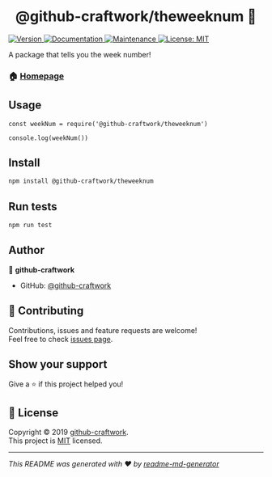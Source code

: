 <h1 align="center">@github-craftwork/theweeknum 👋</h1>
<p>
  <a href="https://www.npmjs.com/package/theweeknum">
    <img alt="Version" src="https://img.shields.io/npm/v/theweeknum.svg">
  </a>
  <a href="https://github.com/bdougie/theWeekNum#readme">
    <img alt="Documentation" src="https://img.shields.io/badge/documentation-yes-brightgreen.svg" target="_blank" />
  </a>
  <a href="https://github.com/bdougie/theWeekNum/graphs/commit-activity">
    <img alt="Maintenance" src="https://img.shields.io/badge/Maintained%3F-yes-green.svg" target="_blank" />
  </a>
  <a href="https://github.com/bdougie/theWeekNum/blob/master/LICENSE">
    <img alt="License: MIT" src="https://img.shields.io/badge/License-MIT-yellow.svg" target="_blank" />
  </a>
</p>

A package that tells you the week number!

### 🏠 [Homepage](https://github.com/bdougie/theWeekNum#readme)


## Usage

```
const weekNum = require('@github-craftwork/theweeknum')

console.log(weekNum())
```

## Install

```sh
npm install @github-craftwork/theweeknum
```

## Run tests

```sh
npm run test
```

## Author

👤 **github-craftwork**

* GitHub: [@github-craftwork](https://github.com/github-craftwork)

## 🤝 Contributing

Contributions, issues and feature requests are welcome!<br />Feel free to check [issues page](https://github.com/github-craftwork/theWeekNum/issues).

## Show your support

Give a ⭐️ if this project helped you!

## 📝 License

Copyright © 2019 [github-craftwork](https://github.com/github-craftwork).<br />
This project is [MIT](https://github.com/bdougie/theWeekNum/blob/master/LICENSE) licensed.

***
_This README was generated with ❤️ by [readme-md-generator](https://github.com/kefranabg/readme-md-generator)_
